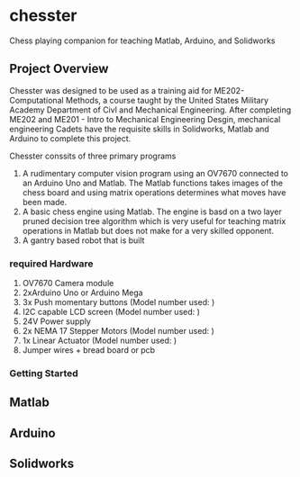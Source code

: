 # chesster
Chess playing companion for teaching Matlab, Arduino, and Solidworks

## Project Overview 
Chesster was designed to be used as a training aid for ME202- Computational Methods, a course taught by the United States Military Academy Department of Civl and Mechanical Engineering. 
After completing ME202 and ME201 - Intro to Mechanical Engineering Desgin, mechanical engineering Cadets have the requisite skills in Solidworks, Matlab and Arduino to complete this project.

Chesster conssits of three primary programs 
1. A rudimentary computer vision program using an OV7670 connected to an Arduino Uno and Matlab. The Matlab functions takes images of the chess board and using matrix operations determines what moves have been made.
2. A basic chess engine using Matlab. The engine is basd on a two layer pruned decision tree algorithm which is very useful for teaching matrix operations in Matlab but does not make for a very skilled opponent.
3. A gantry based robot that is built 

### required Hardware 
1. OV7670 Camera module
2. 2xArduino Uno or Arduino Mega
3. 3x Push momentary buttons (Model number used: )
4. I2C capable LCD screen (Model number used: )
5. 24V Power supply
6. 2x NEMA 17 Stepper Motors (Model number used: )
7. 1x Linear Actuator (Model number used: )
8. Jumper wires + bread board or pcb 

### Getting Started 
## Matlab

## Arduino

## Solidworks 


